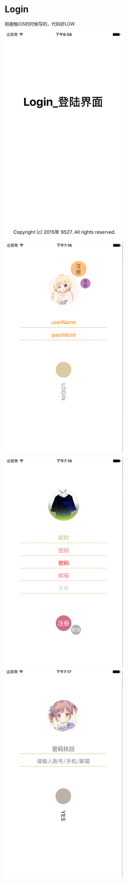 # Login

刚接触iOS的时候写的，代码好LOW

![Image](https://raw.githubusercontent.com/Miaolegemi9527/MarkdownPhotos/master/Login/Login.gif)   ![Image](https://raw.githubusercontent.com/Miaolegemi9527/MarkdownPhotos/master/Login/Login2.png)


![Image](https://raw.githubusercontent.com/Miaolegemi9527/MarkdownPhotos/master/Login/Login3.png)  ![Image](https://raw.githubusercontent.com/Miaolegemi9527/MarkdownPhotos/master/Login/Login4.png)
